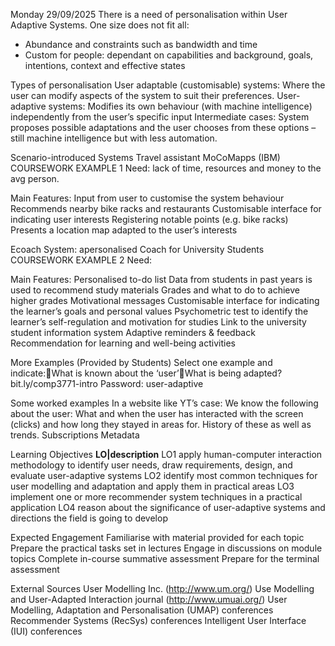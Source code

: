 Monday 29/09/2025
There is a need of personalisation within User Adaptive Systems.
One size does not fit all:
- Abundance and constraints such as bandwidth and time
- Custom for people: dependant on capabilities and background, goals, intentions, context and effective states

Types of personalisation
	User adaptable (customisable) systems: Where the user can modify aspects of the system to suit their preferences.
	User-adaptive systems: Modifies its own behaviour (with machine intelligence) independently from the user’s specific input
	Intermediate cases: System proposes possible adaptations and the user chooses from these options –still machine intelligence but with less automation.

Scenario-introduced Systems 
Travel assistant MoCoMapps (IBM)					COURSEWORK EXAMPLE 1
Need: lack of time, resources and money to the avg person.

Main Features:
	Input from user to customise the system behaviour
	Recommends nearby bike racks and restaurants
	Customisable interface for indicating user interests
	Registering notable points (e.g. bike racks)
	Presents a location map adapted to the user’s interests

Ecoach System: apersonalised Coach for University Students	COURSEWORK EXAMPLE 2
Need:

Main Features:
	Personalised to-do list
	Data from students in past years is used to recommend study materials
	Grades and what to do to achieve higher grades
	Motivational messages
	Customisable interface for indicating the learner’s goals and personal values
	Psychometric test to identify the learner’s self-regulation and motivation for studies
	Link to the university student information system
	Adaptive reminders & feedback
	Recommendation for learning and well-being activities

More Examples (Provided by Students)
Select one example and indicate:What is known about the ‘user’What is being adapted?
bit.ly/comp3771-intro		Password: user-adaptive

Some worked examples
In a website like YT’s case:
We know the following about the user:
	What and when the user has interacted with the screen (clicks) and how long they stayed in areas for.
	History of these as well as trends.
	Subscriptions
	Metadata

Learning Objectives
**LO|description**
LO1	apply human-computer interaction methodology to identify user needs, draw requirements, 	design, and evaluate user-adaptive systems
LO2 	identify most common techniques for user modelling and adaptation and apply them in 	practical areas
LO3 	implement one or more recommender system techniques in a practical application
LO4 	reason about the significance of user-adaptive systems and directions the field is going to 	develop

Expected Engagement
	Familiarise with material provided for each topic
	Prepare the practical tasks set in lectures
	Engage in discussions on module topics
	Complete in-course summative assessment
	Prepare for the terminal assessment

External Sources
	User Modelling Inc. (http://www.um.org/)
	Use Modelling and User-Adapted Interaction journal (http://www.umuai.org/)
	User Modelling, Adaptation and Personalisation (UMAP) conferences
	Recommender Systems (RecSys) conferences
	Intelligent User Interface (IUI) conferences